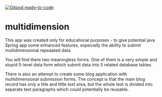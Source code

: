 [![Gitpod ready-to-code](https://img.shields.io/badge/Gitpod-ready--to--code-blue?logo=gitpod)](https://gitpod.io/#https://github.com/jaanusnurmoja/multidimension)

# multidimension

This app was created only for educational purposes - to give potential java Spring app some enhanced features, especially the ability to submit multidimensional repeaated data

You will find there two meaningless forms. One of them is a very simple and stupid 5-level data form which submit data into 5 related database tables. 

There is also an attempt to create some blog application with multidimensional submission forms. The concept is that the main blog record has only a title and little text area, 
but the whole text is divided into separate text paragraphs which could potentially be reusable. 
